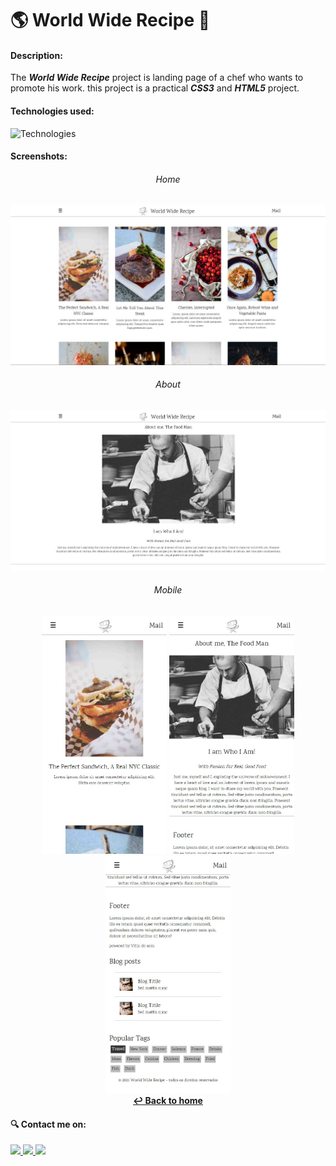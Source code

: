 <h1>🌎 World Wide Recipe 🥗</h1>

#### Description: ####

The ***World Wide Recipe*** project is landing page of a chef who wants to promote his work. this project is a practical ***CSS3*** and ***HTML5*** project.

#### Technologies used: ####

<img src="https://skills.thijs.gg/icons?i=html,css" alt="Technologies" height="50"/>

#### Screenshots: ####
<div align="center">
    <h6>Home</h6>
    <img src="./screenshots/home_large-screen.jpg" alt="home section image on large screens" width="600">
    <br>
    <h6>About</h6>
    <img src="./screenshots/about_large-screen.jpg" alt="about section on large screens" width="600">
</div>
<div align="center">
    <h6>Mobile</h6>
    <img src="./screenshots/home_small-screen.jpg" alt="home section on small screens" width="200">
    <img src="./screenshots/about_small-screen.jpg" alt="about section on nsmall screens" width="200">
    <img src="./screenshots/footer_small-screen.jpg" alt="hfooter of the page on small screens" width="200">
</div>

<div align="center">
  <a href="https://github.com/Devittor/practical-projects">
    <strong>↩ Back to home</strong>
  </a>
</div>

#### 🔍 Contact me on: ####
<div>
  <a href="https://www.instagram.com/jvittorgomes/" target="_blank">
    <img src="https://img.shields.io/badge/-Instagram-%23E4405F?style=for-the-badge&logo=instagram&logoColor=white" target="_blank">
  </a>
  <a href="mailto:devitor.contact@gmail.com"  target="_blank">
    <img src="https://img.shields.io/badge/Gmail-D14836?style=for-the-badge&logo=gmail&logoColor=white">
  </a>
  <a href="https://www.linkedin.com/in/vitor-gomes-dev/" target="_blank">
    <img src="https://img.shields.io/badge/-LinkedIn-%230077B5?style=for-the-badge&logo=linkedin&logoColor=white">
  </a>    
</div>